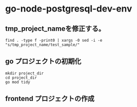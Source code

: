 # go-node-postgresql-dev-env

## tmp_project_nameを修正する。

```
find . -type f -print0 | xargs -0 sed -i -e "s/tmp_project_name/test_sample/" 
```

## go プロジェクトの初期化

```
mkdir project_dir
cd project_dir
go mod tidy

```

## frontend プロジェクトの作成


